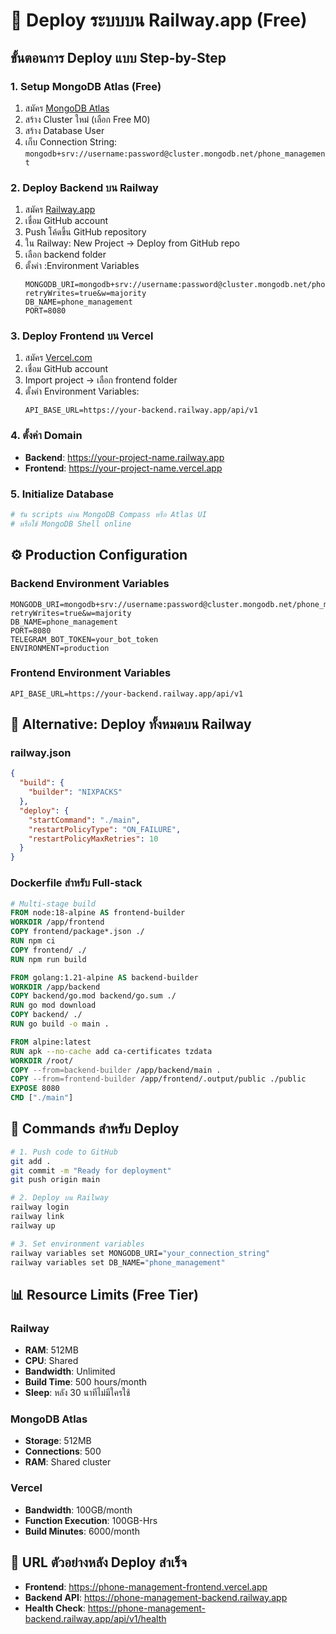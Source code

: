 # 🚀 Deploy ระบบบน Railway.app (Free)

## ขั้นตอนการ Deploy แบบ Step-by-Step

### 1. Setup MongoDB Atlas (Free)
1. สมัคร [MongoDB Atlas](https://www.mongodb.com/atlas/database)
2. สร้าง Cluster ใหม่ (เลือก Free M0)
3. สร้าง Database User
4. เก็บ Connection String: `mongodb+srv://username:password@cluster.mongodb.net/phone_management`

### 2. Deploy Backend บน Railway
1. สมัคร [Railway.app](https://railway.app)
2. เชื่อม GitHub account
3. Push โค้ดขึ้น GitHub repository
4. ใน Railway: New Project → Deploy from GitHub repo
5. เลือก backend folder
6. ตั้งค่า :Environment Variables
   ```
   MONGODB_URI=mongodb+srv://username:password@cluster.mongodb.net/phone_management?retryWrites=true&w=majority
   DB_NAME=phone_management
   PORT=8080
   ```
  

### 3. Deploy Frontend บน Vercel
1. สมัคร [Vercel.com](https://vercel.com)
2. เชื่อม GitHub account
3. Import project → เลือก frontend folder
4. ตั้งค่า Environment Variables:
   ```
   API_BASE_URL=https://your-backend.railway.app/api/v1
   ```

### 4. ตั้งค่า Domain
- **Backend**: https://your-project-name.railway.app
- **Frontend**: https://your-project-name.vercel.app

### 5. Initialize Database
```bash
# รัน scripts ผ่าน MongoDB Compass หรือ Atlas UI
# หรือใช้ MongoDB Shell online
```

## ⚙️ Production Configuration

### Backend Environment Variables
```env
MONGODB_URI=mongodb+srv://username:password@cluster.mongodb.net/phone_management?retryWrites=true&w=majority
DB_NAME=phone_management
PORT=8080
TELEGRAM_BOT_TOKEN=your_bot_token
ENVIRONMENT=production
```

### Frontend Environment Variables
```env
API_BASE_URL=https://your-backend.railway.app/api/v1
```

## 📱 Alternative: Deploy ทั้งหมดบน Railway

### railway.json
```json
{
  "build": {
    "builder": "NIXPACKS"
  },
  "deploy": {
    "startCommand": "./main",
    "restartPolicyType": "ON_FAILURE",
    "restartPolicyMaxRetries": 10
  }
}
```

### Dockerfile สำหรับ Full-stack
```dockerfile
# Multi-stage build
FROM node:18-alpine AS frontend-builder
WORKDIR /app/frontend
COPY frontend/package*.json ./
RUN npm ci
COPY frontend/ ./
RUN npm run build

FROM golang:1.21-alpine AS backend-builder
WORKDIR /app/backend
COPY backend/go.mod backend/go.sum ./
RUN go mod download
COPY backend/ ./
RUN go build -o main .

FROM alpine:latest
RUN apk --no-cache add ca-certificates tzdata
WORKDIR /root/
COPY --from=backend-builder /app/backend/main .
COPY --from=frontend-builder /app/frontend/.output/public ./public
EXPOSE 8080
CMD ["./main"]
```

## 🔧 Commands สำหรับ Deploy

```bash
# 1. Push code to GitHub
git add .
git commit -m "Ready for deployment"
git push origin main

# 2. Deploy บน Railway
railway login
railway link
railway up

# 3. Set environment variables
railway variables set MONGODB_URI="your_connection_string"
railway variables set DB_NAME="phone_management"
```

## 📊 Resource Limits (Free Tier)

### Railway
- **RAM**: 512MB
- **CPU**: Shared
- **Bandwidth**: Unlimited
- **Build Time**: 500 hours/month
- **Sleep**: หลัง 30 นาทีไม่มีใครใช้

### MongoDB Atlas
- **Storage**: 512MB
- **Connections**: 500
- **RAM**: Shared cluster

### Vercel
- **Bandwidth**: 100GB/month
- **Function Execution**: 100GB-Hrs
- **Build Minutes**: 6000/month

## 🎯 URL ตัวอย่างหลัง Deploy สำเร็จ

- **Frontend**: https://phone-management-frontend.vercel.app
- **Backend API**: https://phone-management-backend.railway.app
- **Health Check**: https://phone-management-backend.railway.app/api/v1/health